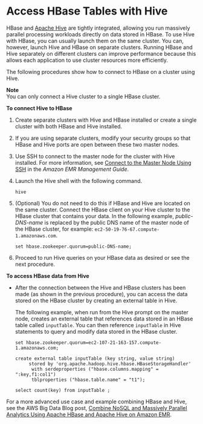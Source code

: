 # Access HBase Tables with Hive<a name="emr-hbase-access-hive"></a>

HBase and [Apache Hive](emr-hive.md) are tightly integrated, allowing you run massively parallel processing workloads directly on data stored in HBase\. To use Hive with HBase, you can usually launch them on the same cluster\. You can, however, launch Hive and HBase on separate clusters\. Running HBase and Hive separately on different clusters can improve performance because this allows each application to use cluster resources more efficiently\.

The following procedures show how to connect to HBase on a cluster using Hive\. 

**Note**  
You can only connect a Hive cluster to a single HBase cluster\. 

**To connect Hive to HBase**

1. Create separate clusters with Hive and HBase installed or create a single cluster with both HBase and Hive installed\.

1. If you are using separate clusters, modify your security groups so that HBase and Hive ports are open between these two master nodes\.

1. Use SSH to connect to the master node for the cluster with Hive installed\. For more information, see [Connect to the Master Node Using SSH](https://docs.aws.amazon.com/emr/latest/ManagementGuide/emr-connect-master-node-ssh.html) in the *Amazon EMR Management Guide*\.

1. Launch the Hive shell with the following command\. 

   ```
   hive
   ```

1. \(Optional\) You do not need to do this if HBase and Hive are located on the same cluster\. Connect the HBase client on your Hive cluster to the HBase cluster that contains your data\. In the following example, *public\-DNS\-name* is replaced by the public DNS name of the master node of the HBase cluster, for example: `ec2-50-19-76-67.compute-1.amazonaws.com`\. 

   ```
   set hbase.zookeeper.quorum=public-DNS-name;
   ```

1. Proceed to run Hive queries on your HBase data as desired or see the next procedure\.

**To access HBase data from Hive**
+ After the connection between the Hive and HBase clusters has been made \(as shown in the previous procedure\), you can access the data stored on the HBase cluster by creating an external table in Hive\. 

  The following example, when run from the Hive prompt on the master node, creates an external table that references data stored in an HBase table called `inputTable`\. You can then reference `inputTable` in Hive statements to query and modify data stored in the HBase cluster\. 

  ```
  set hbase.zookeeper.quorum=ec2-107-21-163-157.compute-1.amazonaws.com;
  
  create external table inputTable (key string, value string)
       stored by 'org.apache.hadoop.hive.hbase.HBaseStorageHandler'
        with serdeproperties ("hbase.columns.mapping" = ":key,f1:col1")
        tblproperties ("hbase.table.name" = "t1");
  
  select count(key) from inputTable ;
  ```

For a more advanced use case and example combining HBase and Hive, see the AWS Big Data Blog post, [Combine NoSQL and Massively Parallel Analytics Using Apache HBase and Apache Hive on Amazon EMR](http://aws.amazon.com/blogs/big-data/combine-nosql-and-massively-parallel-analytics-using-apache-hbase-and-apache-hive-on-amazon-emr)\.